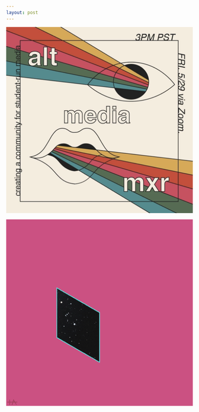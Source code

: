 ```yaml
---
layout: post
---
```



![alt text](/assets/2020-03-29-First-Altmediamxr.png)

![alt text](/assets/giphy1.gif)


